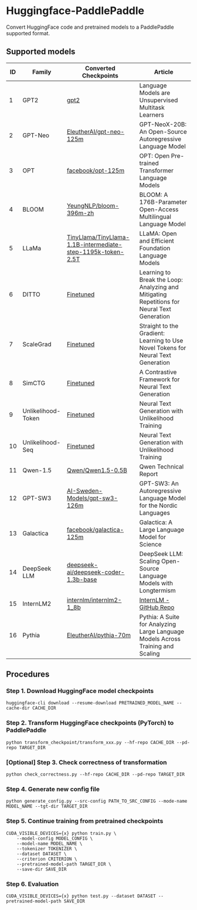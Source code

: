 # Huggingface-PaddlePaddle

Convert HuggingFace code and pretrained models to a PaddlePaddle supported format.

## Supported models

| ID  | Family             | Converted Checkpoints                                                                                                        | Article                                                                                     |
| --- | ------------------ | ---------------------------------------------------------------------------------------------------------------------------- | ------------------------------------------------------------------------------------------- |
| 1   | GPT2               | [gpt2](https://huggingface.co/DataHammer/PaddlePaddle-GPT2)                                                                  | Language Models are Unsupervised Multitask Learners                                         |
| 2   | GPT-Neo            | [EleutherAI/gpt-neo-125m](https://huggingface.co/DataHammer/PaddlePaddle-GPT-Neo-125M)                                       | GPT-NeoX-20B: An Open-Source Autoregressive Language Model                                  |
| 3   | OPT                | [facebook/opt-125m](https://huggingface.co/DataHammer/PaddlePaddle-OPT-125M)                                                 | OPT: Open Pre-trained Transformer Language Models                                           |
| 4   | BLOOM              | [YeungNLP/bloom-396m-zh](https://huggingface.co/DataHammer/PaddlePaddle-BLOOM-396M-zh)                                       | BLOOM: A 176B-Parameter Open-Access Multilingual Language Model                             |
| 5   | LLaMa              | [TinyLlama/TinyLlama-1.1B-intermediate-step-1195k-token-2.5T](https://huggingface.co/DataHammer/PaddlePaddle-TinyLlama-1.1B) | LLaMA: Open and Efficient Foundation Language Models                                        |
| 6   | DITTO              | [Finetuned](https://huggingface.co/DataHammer/PaddlePaddle-DITTO)                                                            | Learning to Break the Loop: Analyzing and Mitigating Repetitions for Neural Text Generation |
| 7   | ScaleGrad          | [Finetuned](https://huggingface.co/DataHammer/PaddlePaddle-ScaleGrad)                                                        | Straight to the Gradient: Learning to Use Novel Tokens for Neural Text Generation           |
| 8   | SimCTG             | [Finetuned](https://huggingface.co/DataHammer/PaddlePaddle-SimCTG)                                                           | A Contrastive Framework for Neural Text Generation                                          |
| 9   | Unlikelihood-Token | [Finetuned](https://huggingface.co/DataHammer/PaddlePaddle-UnlikelihoodTraining-Token-Level)                                 | Neural Text Generation with Unlikelihood Training                                           |
| 10  | Unlikelihood-Seq   | [Finetuned](https://huggingface.co/DataHammer/PaddlePaddle-UnlikelihoodTraining-Sequence-Level)                              | Neural Text Generation with Unlikelihood Training                                           |
| 11  | Qwen-1.5           | [Qwen/Qwen1.5-0.5B](https://huggingface.co/Qwen/Qwen1.5-0.5B)                                                                | Qwen Technical Report                                                                       |
| 12  | GPT-SW3            | [AI-Sweden-Models/gpt-sw3-126m](https://huggingface.co/AI-Sweden-Models/gpt-sw3-126m)                                        | GPT-SW3: An Autoregressive Language Model for the Nordic Languages                          |
| 13  | Galactica          | [facebook/galactica-125m](https://huggingface.co/facebook/galactica-125m)                                                    | Galactica: A Large Language Model for Science                                               |
| 14  | DeepSeek LLM       | [deepseek-ai/deepseek-coder-1.3b-base](https://huggingface.co/deepseek-ai/deepseek-coder-1.3b-base)                          | DeepSeek LLM: Scaling Open-Source Language Models with Longtermism                          |
| 15  | InternLM2          | [internlm/internlm2-1_8b](https://huggingface.co/internlm/internlm2-1_8b)                                                    | [InternLM - GitHub Repo](https://github.com/InternLM/InternLM)                              |
| 16  | Pythia             | [EleutherAI/pythia-70m](https://huggingface.co/EleutherAI/pythia-70m)                                                        | Pythia: A Suite for Analyzing Large Language Models Across Training and Scaling             |

## Procedures

### Step 1. Download HuggingFace model checkpoints

```commandline
huggingface-cli download --resume-download PRETRAINED_MODEL_NAME --cache-dir CACHE_DIR
```

### Step 2. Transform HuggingFace checkpoints (PyTorch) to PaddlePaddle

```commandline
python transform_checkpoint/transform_xxx.py --hf-repo CACHE_DIR --pd-repo TARGET_DIR
```

### [Optional] Step 3. Check correctness of transformation

```commandline
python check_correctness.py --hf-repo CACHE_DIR --pd-repo TARGET_DIR
```

### Step 4. Generate new config file

```commandline
python generate_config.py --src-config PATH_TO_SRC_CONFIG --mode-name MODEL_NAME --tgt-dir TARGET_DIR
```

### Step 5. Continue training from pretrained checkpoints

```commandline
CUDA_VISIBLE_DEVICES={x} python train.py \
    --model-config MODEL_CONFIG \
    --model-name MODEL_NAME \
    --tokenizer TOKENIZER \
    --dataset DATASET \
    --criterion CRITERION \
    --pretrained-model-path TARGET_DIR \
    --save-dir SAVE_DIR
```

### Step 6. Evaluation

```commandline
CUDA_VISIBLE_DEVICES={x} python test.py --dataset DATASET --pretrained-model-path SAVE_DIR
```
